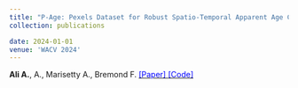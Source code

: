 ```yaml
---
title: "P-Age: Pexels Dataset for Robust Spatio-Temporal Apparent Age Classification"
collection: publications

date: 2024-01-01
venue: 'WACV 2024'
---
```

__Ali A.__, A., Marisetty A., Bremond F. [<span style="color:blue"> [Paper] </span>](https://openaccess.thecvf.com/content/WACV2024/papers/Ali_P-Age_Pexels_Dataset_for_Robust_Spatio-Temporal_Apparent_Age_Classification_WACV_2024_paper.pdf)
[<span style="color:blue"> [Code] </span>](https://github.com/Ashish013/AgeFormer)